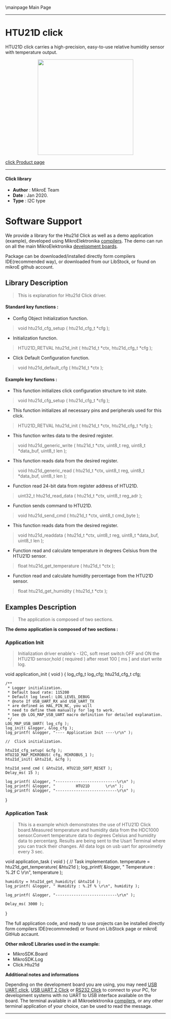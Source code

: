 \mainpage Main Page
 
 

---
# HTU21D click

HTU21D click carries a high-precision, easy-to-use relative humidity sensor with temperature output.

<p align="center">
  <img src="https://download.mikroe.com/images/click_for_ide/htu21d_click.png" height=300px>
</p>

[click Product page](https://www.mikroe.com/htu21d-click)

---


#### Click library 

- **Author**        : MikroE Team
- **Date**          : Jan 2020.
- **Type**          : I2C type


# Software Support

We provide a library for the Htu21d Click 
as well as a demo application (example), developed using MikroElektronika 
[compilers](https://shop.mikroe.com/compilers). 
The demo can run on all the main MikroElektronika [development boards](https://shop.mikroe.com/development-boards).

Package can be downloaded/installed directly form compilers IDE(recommended way), or downloaded from our LibStock, or found on mikroE github account. 

## Library Description

> This is explanation for Htu21d Click driver.

#### Standard key functions :

- Config Object Initialization function.
> void htu21d_cfg_setup ( htu21d_cfg_t *cfg ); 
 
- Initialization function.
> HTU21D_RETVAL htu21d_init ( htu21d_t *ctx, htu21d_cfg_t *cfg );

- Click Default Configuration function.
> void htu21d_default_cfg ( htu21d_t *ctx );


#### Example key functions :

- This function initializes click configuration structure to init state.
> void htu21d_cfg_setup ( htu21d_cfg_t *cfg );

- This function initializes all necessary pins and peripherals used for this click.
> HTU21D_RETVAL htu21d_init ( htu21d_t *ctx, htu21d_cfg_t *cfg );

- This function writes data to the desired register.
> void htu21d_generic_write ( htu21d_t *ctx, uint8_t reg, uint8_t *data_buf, uint8_t len );

- This function reads data from the desired register.
> void htu21d_generic_read ( htu21d_t *ctx, uint8_t reg, uint8_t *data_buf, uint8_t len );

- Function read 24-bit data from register address of HTU21D.
> uint32_t htu21d_read_data ( htu21d_t *ctx, uint8_t reg_adr );

- Function sends command to HTU21D.
> void htu21d_send_cmd ( htu21d_t *ctx, uint8_t cmd_byte );

- This function reads data from the desired register.
> void htu21d_readdata ( htu21d_t *ctx, uint8_t reg, uint8_t *data_buf, uint8_t len );


- Function read and calculate temperature in degrees Celsius from the HTU21D sensor.
> float htu21d_get_temperature ( htu21d_t *ctx );

- Function read and calculate humidity percentage from the HTU21D sensor.
> float htu21d_get_humidity ( htu21d_t *ctx );

## Examples Description

> 
> The application is composed of two sections.
> 

**The demo application is composed of two sections :**

### Application Init 

>
> Initialization driver enable's - I2C, soft reset switch OFF and ON the HTU21D sensor,hold ( required ) 
> after reset 100 [ ms ] and start write log.
> 

void application_init ( void )
{
    log_cfg_t log_cfg;
    htu21d_cfg_t cfg;

    /** 
     * Logger initialization.
     * Default baud rate: 115200
     * Default log level: LOG_LEVEL_DEBUG
     * @note If USB_UART_RX and USB_UART_TX 
     * are defined as HAL_PIN_NC, you will 
     * need to define them manually for log to work. 
     * See @b LOG_MAP_USB_UART macro definition for detailed explanation.
     */
    LOG_MAP_USB_UART( log_cfg );
    log_init( &logger, &log_cfg );
    log_printf( &logger, "---- Application Init ----\r\n" );

    //  Click initialization.

    htu21d_cfg_setup( &cfg );
    HTU21D_MAP_MIKROBUS( cfg, MIKROBUS_1 );
    htu21d_init( &htu21d, &cfg );
    
    htu21d_send_cmd ( &htu21d, HTU21D_SOFT_RESET );
    Delay_ms( 15 );

    log_printf( &logger, "---------------------------\r\n" );
    log_printf( &logger, "         HTU21D       \r\n" );
    log_printf( &logger, "---------------------------\r\n" );
}


### Application Task

> This is a example which demonstrates the use of
> HTU21D Click board.Measured temperature and humidity 
> data from the HDC1000 sensor.Convert temperature data
> to degrees Celsius and humidity data to percentarg.
> Results are being sent to the Usart Terminal
> where you can track their changes.
> All data logs on usb uart for aproximetly every 3 sec.
>

void application_task ( void )
{
    //  Task implementation.
    temperature = htu21d_get_temperature( &htu21d );
    log_printf( &logger, " Temperature : %.2f C \r\n", temperature );
    
    humidity = htu21d_get_humidity( &htu21d );
    log_printf( &logger, " Humidity : %.2f % \r\n", humidity );

    log_printf( &logger, "---------------------------\r\n" );

    Delay_ms( 3000 );
}
 

The full application code, and ready to use projects can be  installed directly form compilers IDE(recommneded) or found on LibStock page or mikroE GitHub accaunt.

**Other mikroE Libraries used in the example:** 

- MikroSDK.Board
- MikroSDK.Log
- Click.Htu21d

**Additional notes and informations**

Depending on the development board you are using, you may need 
[USB UART click](https://shop.mikroe.com/usb-uart-click), 
[USB UART 2 Click](https://shop.mikroe.com/usb-uart-2-click) or 
[RS232 Click](https://shop.mikroe.com/rs232-click) to connect to your PC, for 
development systems with no UART to USB interface available on the board. The 
terminal available in all Mikroelektronika 
[compilers](https://shop.mikroe.com/compilers), or any other terminal application 
of your choice, can be used to read the message.



---
